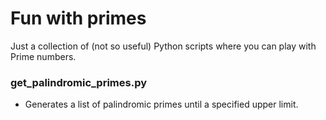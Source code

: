 # Fun with primes #

Just a collection of (not so useful) Python scripts where you can play with Prime numbers.


### get_palindromic_primes.py ###

 - Generates a list of palindromic primes until a specified upper limit.
